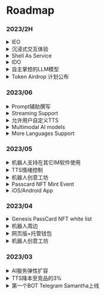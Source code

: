 # Roadmap

### 2023/2H

<details>

<summary>IEO</summary>



</details>

<details>

<summary>沉浸式交互体验</summary>

更加沉浸式的聊天，创造，探索

</details>

<details>

<summary>Shell As Service</summary>

底层能力开放，可嵌入任何第三方应用

</details>

<details>

<summary>IDO</summary>



</details>

<details>

<summary>自主掌控的LLM模型</summary>

已经在路上了

支持投喂自己的微调语料，让你的BOT完全符合你的预期🤗

终生记忆库

互联网连接与API访问能力！

更少的限制

</details>

<details>

<summary>Token Airdrop 计划公布</summary>



</details>

### 2023/06

<details>

<summary>Prompt辅助撰写</summary>

降低用户定义prompt门槛，已上线，用户可通过简单身份定义捏出丰富性格特征的bot

</details>

<details>

<summary>Streaming Support</summary>

无延迟的语音对话体验

</details>

<details>

<summary>允许用户自定义TTS</summary>

机器人工坊中支持用户通过声音克隆自定义bot TTS

</details>

<details>

<summary>Multimodal AI models</summary>



</details>

<details>

<summary>More Languages Support</summary>



</details>

### 2023/05

<details>

<summary>机器人支持在其它IM软件使用</summary>

MyShell.ai中创意工坊将可以支持机器人部署到其它社交平台，同时用户侧绑定社交账号，通过绑定的社交账号中，可以将会员权益延续到其社交媒体上的机器人，已支持Telegram，后续将支持Discord等平台

</details>

<details>

<summary>TTS情绪控制</summary>

BOT的语音将包含更丰富的情感差异，这项功能将在5月份进入公开测试阶段。

</details>

<details>

<summary>机器人创意工坊</summary>



</details>

<details>

<summary>Passcard NFT Mint Event</summary>



</details>

<details>

<summary>iOS/Android App</summary>



</details>

### 2023/04

<details>

<summary>Genesis PassCard NFT white list</summary>



</details>

<details>

<summary>机器人周边</summary>

* Twitter space AMA bot
* KOL bot
* Vitalik bot

</details>

<details>

<summary>网页版+托管钱包</summary>



</details>

<details>

<summary>机器人创意工坊</summary>



</details>

### 2023/03

<details>

<summary>AI服务弹性扩容</summary>



</details>

<details>

<summary>TTS降本至竞品的3%</summary>

随着蜂拥而至的用户，我们的单日语音交互量快速突破了10万大关。我们在三周时间内密集的优化了自研TTS模型，使其成本相比微软的TTS API成本降低了97%，并支持1-5分钟语音样本的快速克隆。

</details>

<details>

<summary>第一个BOT Telegram Samantha上线</summary>

03/07，我们在Telegram上线了第一个Bot Samantha。

</details>
